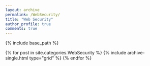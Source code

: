 ```yaml
---
layout: archive
permalink: /WebSecurity/
title: "Web Security"
author_profile: true
comments: true
---
```


{% include base_path %}


  <div class="grid__wrapper">
  {% for post in site.categories.WebSecurity %}
    {% include archive-single.html type="grid" %}
  {% endfor %}
  </div>
